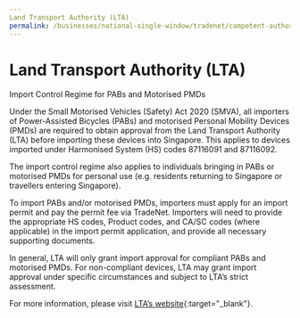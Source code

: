 ```yaml
---
Land Transport Authority (LTA)
permalink: /businesses/national-single-window/tradenet/competent-authorities-requirements/LTA
---
```


# Land Transport Authority (LTA)

Import Control Regime for PABs and Motorised PMDs

Under the Small Motorised Vehicles (Safety) Act 2020 (SMVA), all importers of Power-Assisted Bicycles (PABs) and motorised Personal Mobility Devices (PMDs) are required to obtain approval from the Land Transport Authority (LTA) before importing these devices into Singapore. This applies to devices imported under Harmonised System (HS) codes 87116091 and 87116092.

The import control regime also applies to individuals bringing in PABs or motorised PMDs for personal use (e.g. residents returning to Singapore or travellers entering Singapore).

To import PABs and/or motorised PMDs, importers must apply for an import permit and pay the permit fee via TradeNet. Importers will need to provide the appropriate HS codes, Product codes, and CA/SC codes (where applicable) in the import permit application, and provide all necessary supporting documents.

In general, LTA will only grant import approval for compliant PABs and motorised PMDs. For non-compliant devices, LTA may grant import approval under specific circumstances and subject to LTA’s strict assessment.

For more information, please visit [LTA’s website](https://www.lta.gov.sg/content/ltagov/en/industry_innovations/industry_matters/regulations_licensing/active_mobility/import_control_regime_for_pabs_and_motorised_pmds.html){:target="_blank"}.
